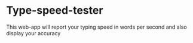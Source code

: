 # Type-speed-tester
This web-app will report your typing speed in words per second and also display your accuracy 
